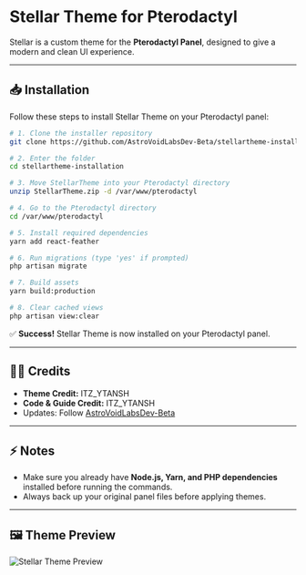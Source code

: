 # Stellar Theme for Pterodactyl

Stellar is a custom theme for the **Pterodactyl Panel**, designed to give a modern and clean UI experience.

---

## 📥 Installation

Follow these steps to install Stellar Theme on your Pterodactyl panel:

```bash
# 1. Clone the installer repository
git clone https://github.com/AstroVoidLabsDev-Beta/stellartheme-installation

# 2. Enter the folder
cd stellartheme-installation

# 3. Move StellarTheme into your Pterodactyl directory
unzip StellarTheme.zip -d /var/www/pterodactyl

# 4. Go to the Pterodactyl directory
cd /var/www/pterodactyl

# 5. Install required dependencies
yarn add react-feather

# 6. Run migrations (type 'yes' if prompted)
php artisan migrate

# 7. Build assets
yarn build:production

# 8. Clear cached views
php artisan view:clear
```

✅ **Success!** Stellar Theme is now installed on your Pterodactyl panel.  

---

## 👨‍💻 Credits
- **Theme Credit:** ITZ_YTANSH  
- **Code & Guide Credit:** ITZ_YTANSH  
- Updates: Follow [AstroVoidLabsDev-Beta](https://github.com/AstroVoidLabsDev-Beta)  

---

## ⚡ Notes
- Make sure you already have **Node.js, Yarn, and PHP dependencies** installed before running the commands.  
- Always back up your original panel files before applying themes.

---

## 🖼️ Theme Preview


![Stellar Theme Preview](https://builtbybit.com/attachments/1743544778858-png.926694/?preset=fullr1)
